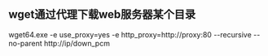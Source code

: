 
wget通过代理下载web服务器某个目录
--------------------------------------------------------
wget64.exe -e use_proxy=yes -e http_proxy=http://proxy:80 --recursive --no-parent http://ip/down_pcm